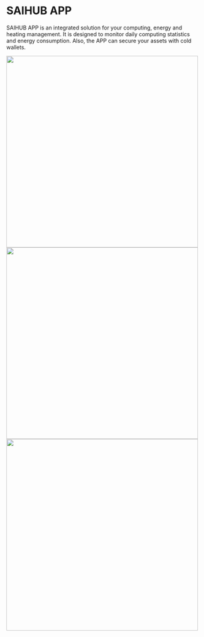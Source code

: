 # SAIHUB APP
SAIHUB APP is an integrated solution for your computing, energy and heating management. It is designed to monitor daily computing statistics and energy consumption. Also, the APP can secure your assets with cold wallets.

<img src="https://sai-guanwang-1307591731.cos.ap-singapore.myqcloud.com/img/1.png" height="500" /> <img src="https://sai-guanwang-1307591731.cos.ap-singapore.myqcloud.com/img/2.png" height="500" />   <img src="https://sai-guanwang-1307591731.cos.ap-singapore.myqcloud.com/img/3.png" height="500" />
